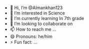 - 👋 Hi, I’m @Almankhan123
- 👀 I’m interested in Science
- 🌱 I’m currently learning In 7th grade
- 💞️ I’m looking to collaborate on 
- 📫 How to reach me ...
- 😄 Pronouns: he/him
- ⚡ Fun fact: ...

<!---
Almankhan123/Almankhan123 is a ✨ special ✨ repository because its `README.md` (this file) appears on your GitHub profile.
You can click the Preview link to take a look at your changes.
--->
